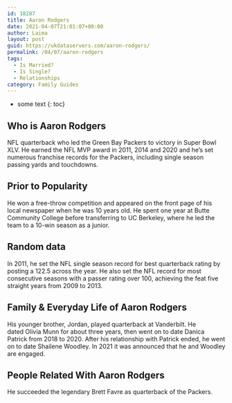 ```yaml
---
id: 18287
title: Aaron Rodgers
date: 2021-04-07T21:01:07+00:00
author: Laima
layout: post
guid: https://ukdataservers.com/aaron-rodgers/
permalink: /04/07/aaron-rodgers
tags:
  - Is Married?
  - Is Single?
  - Relationships
category: Family Guides
---
```


* some text
{: toc}


## Who is Aaron Rodgers
                  
                  
                  
NFL quarterback who led the Green Bay Packers to victory in Super Bowl XLV. He earned the NFL MVP award in 2011, 2014 and 2020 and he&#8217;s set numerous franchise records for the Packers, including single season passing yards and touchdowns. 
                  
              
            
              
            
                
                
                
## Prior to Popularity
                  
                  
                  
He won a free-throw competition and appeared on the front page of his local newspaper when he was 10 years old. He spent one year at Butte Community College before transferring to UC Berkeley, where he led the team to a 10-win season as a junior. 
                  
              
            
              
            
                
                
                
## Random data
                  
                  
                  
In 2011, he set the NFL single season record for best quarterback rating by posting a 122.5 across the year. He also set the NFL record for most consecutive seasons with a passer rating over 100, achieving the feat five straight years from 2009 to 2013. 
                  
              
            
              
            
                
                
                
## Family & Everyday Life of Aaron Rodgers
                  
                  
                  
His younger brother, Jordan, played quarterback at Vanderbilt. He dated Olivia Munn for about three years, then went on to date Danica Patrick from 2018 to 2020. After his relationship with Patrick ended, he went on to date Shailene Woodley. In 2021 it was announced that he and Woodley are engaged.
                  
              
            
              
            
                
                
                
## People Related With Aaron Rodgers
                  
                  
                  
He succeeded the legendary Brett Favre as quarterback of the Packers. 
                  
              
            
              
            
                
              
            
              
              
            
            
              
            
          
          
          